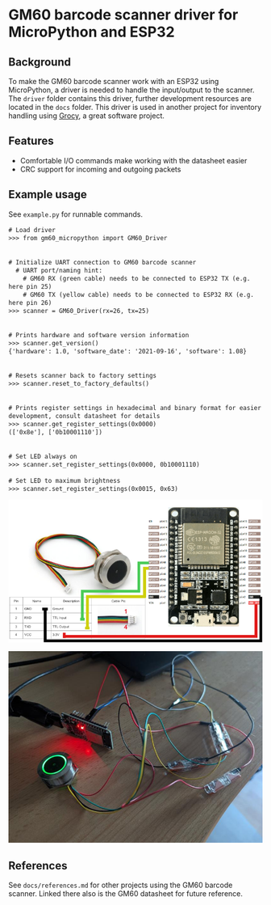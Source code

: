 # GM60 barcode scanner driver for MicroPython and ESP32

## Background
To make the GM60 barcode scanner work with an ESP32 using MicroPython, a driver is needed to handle the input/output to the scanner. The `driver` folder contains this driver, further development resources are located in the `docs` folder.
This driver is used in another project for inventory handling using [Grocy](https://grocy.info/), a great software project.

## Features
* Comfortable I/O commands make working with the datasheet easier
* CRC support for incoming and outgoing packets

## Example usage
See `example.py` for runnable commands.

```
# Load driver
>>> from gm60_micropython import GM60_Driver


# Initialize UART connection to GM60 barcode scanner
  # UART port/naming hint:
    # GM60 RX (green cable) needs to be connected to ESP32 TX (e.g. here pin 25)
    # GM60 TX (yellow cable) needs to be connected to ESP32 RX (e.g. here pin 26)
>>> scanner = GM60_Driver(rx=26, tx=25)


# Prints hardware and software version information
>>> scanner.get_version()
{'hardware': 1.0, 'software_date': '2021-09-16', 'software': 1.08}


# Resets scanner back to factory settings
>>> scanner.reset_to_factory_defaults()


# Prints register settings in hexadecimal and binary format for easier development, consult datasheet for details 
>>> scanner.get_register_settings(0x0000)
(['0x8e'], ['0b10001110'])


# Set LED always on
>>> scanner.set_register_settings(0x0000, 0b10001110)

# Set LED to maximum brightness
>>> scanner.set_register_settings(0x0015, 0x63)
```

![Circuit diagram for GM60 and ESP32](https://github.com/foo-git/gm60_micropython/blob/main/docs/circuit.png?raw=true)

![Photo of GM60 and ESP32 proof-of-concept build](https://github.com/foo-git/gm60_micropython/blob/main/docs/poc.jpg?raw=true)

## References
See `docs/references.md` for other projects using the GM60 barcode scanner. Linked there also is the GM60 datasheet for future reference.